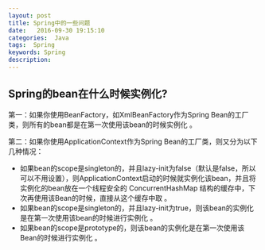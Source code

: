 ```yaml
---
layout: post
title: Spring中的一些问题
date:   2016-09-30 19:15:10
categories:  Java
tags:  Spring
keywords: Spring
description: 
---
```



## Spring的bean在什么时候实例化? 

第一：如果你使用BeanFactory，如XmlBeanFactory作为Spring Bean的工厂类，则所有的bean都是在第一次使用该bean的时候实例化 。

第二：如果你使用ApplicationContext作为Spring Bean的工厂类，则又分为以下几种情况：      
*  如果bean的scope是singleton的，并且lazy-init为false（默认是false，所以可以不用设置），则ApplicationContext启动的时候就实例化该bean，并且将实例化的bean放在一个线程安全的 ConcurrentHashMap 结构的缓存中，下次再使用该Bean的时候，直接从这个缓存中取 。       
*  如果bean的scope是singleton的，并且lazy-init为true，则该bean的实例化是在第一次使用该bean的时候进行实例化 。      
*  如果bean的scope是prototype的，则该bean的实例化是在第一次使用该Bean的时候进行实例化 。

